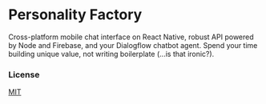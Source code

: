# Personality Factory

Cross-platform mobile chat interface on React Native, robust API powered by Node and Firebase, and your Dialogflow chatbot agent. Spend your time building unique value, not writing boilerplate (...is that ironic?).

### License

[MIT](https://opensource.org/licenses/MIT)
